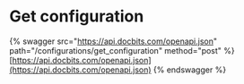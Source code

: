 # Get configuration

{% swagger src="https://api.docbits.com/openapi.json" path="/configurations/get_configuration" method="post" %}
[https://api.docbits.com/openapi.json](https://api.docbits.com/openapi.json)
{% endswagger %}
